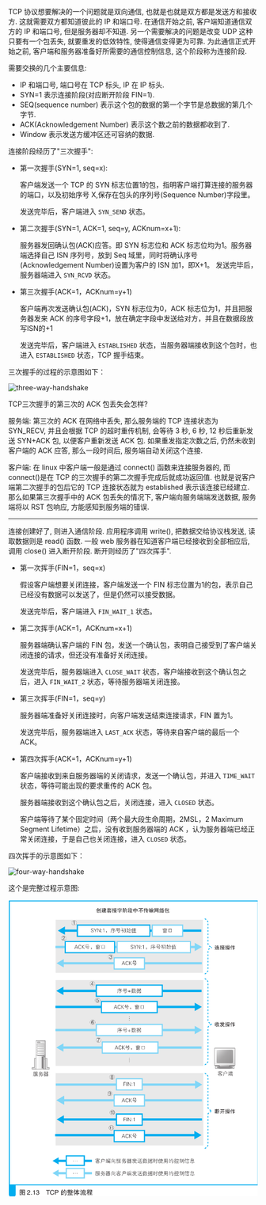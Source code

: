 TCP 协议想要解决的一个问题就是双向通信, 也就是也就是双方都是发送方和接收方. 这就需要双方都知道彼此的 IP 和端口号. 在通信开始之前, 客户端知道通信双方的 IP 和端口号, 但是服务器却不知道. 另一个需要解决的问题是改变 UDP 这种只要有一个包丢失, 就要重发的低效特性, 使得通信变得更为可靠. 为此通信正式开始之前, 客户端和服务器准备好所需要的通信控制信息, 这个阶段称为连接阶段.

需要交换的几个主要信息: 

- IP 和端口号, 端口号在 TCP 标头, IP 在 IP 标头.
- SYN=1 表示连接阶段(对应断开阶段 FIN=1).
- SEQ(sequence number) 表示这个包的数据的第一个字节是总数据的第几个字节. 
- ACK(Acknowledgement Number) 表示这个数之前的数据都收到了.
- Window 表示发送方缓冲区还可容纳的数据.

连接阶段经历了"三次握手":

* 第一次握手(SYN=1, seq=x):
    
   客户端发送一个 TCP 的 SYN 标志位置1的包，指明客户端打算连接的服务器的端口，以及初始序号 X,保存在包头的序列号(Sequence Number)字段里。

   发送完毕后，客户端进入 `SYN_SEND` 状态。
   
* 第二次握手(SYN=1, ACK=1, seq=y, ACKnum=x+1):
    
   服务器发回确认包(ACK)应答。即 SYN 标志位和 ACK 标志位均为1。服务器端选择自己 ISN 序列号，放到 Seq 域里，同时将确认序号(Acknowledgement   Number)设置为客户的 ISN 加1，即X+1。 
   发送完毕后，服务器端进入 `SYN_RCVD` 状态。

* 第三次握手(ACK=1，ACKnum=y+1)
   
   客户端再次发送确认包(ACK)，SYN 标志位为0，ACK 标志位为1，并且把服务器发来 ACK 的序号字段+1，放在确定字段中发送给对方，并且在数据段放写ISN的+1
   
   发送完毕后，客户端进入 `ESTABLISHED` 状态，当服务器端接收到这个包时，也进入 `ESTABLISHED` 状态，TCP 握手结束。
   
三次握手的过程的示意图如下：

![three-way-handshake](https://raw.githubusercontent.com/HIT-Alibaba/interview/master/img/tcp-connection-made-three-way-handshake.png)

TCP三次握手的第三次的 ACK 包丢失会怎样?

服务端: 第三次的 ACK 在网络中丢失, 那么服务端的 TCP 连接状态为 SYN_RECV, 并且会根据 TCP 的超时重传机制, 会等待 3 秒, 6 秒, 12 秒后重新发送 SYN+ACK 包, 以便客户重新发送 ACK 包. 如果重发指定次数之后, 仍然未收到客户端的 ACK 应答, 那么一段时间后, 服务端自动关闭这个连接.

客户端: 在 linux 中客户端一般是通过 connect() 函数来连接服务器的, 而 connect()是在 TCP 的三次握手的第二次握手完成后就成功返回值. 也就是说客户端第二次握手的包后它的 TCP 连接状态就为 established 表示该连接已经建立. 那么如果第三次握手中的 ACK 包丢失的情况下, 客户端向服务端端发送数据, 服务端将以 RST 包响应, 方能感知到服务端的错误.

-------

连接创建好了, 则进入通信阶段. 应用程序调用 write(), 把数据交给协议栈发送, 读取数据则是 read() 函数. 一般 web 服务器在知道客户端已经接收到全部相应后, 调用 close() 进入断开阶段. 断开则经历了"四次挥手". 

* 第一次挥手(FIN=1，seq=x)
   
   假设客户端想要关闭连接，客户端发送一个 FIN 标志位置为1的包，表示自己已经没有数据可以发送了，但是仍然可以接受数据。
   
   发送完毕后，客户端进入 `FIN_WAIT_1` 状态。
   
* 第二次挥手(ACK=1，ACKnum=x+1)
    
   服务器端确认客户端的 FIN 包，发送一个确认包，表明自己接受到了客户端关闭连接的请求，但还没有准备好关闭连接。
   
   发送完毕后，服务器端进入 `CLOSE_WAIT` 状态，客户端接收到这个确认包之后，进入 `FIN_WAIT_2` 状态，等待服务器端关闭连接。
   
* 第三次挥手(FIN=1，seq=y)

   服务器端准备好关闭连接时，向客户端发送结束连接请求，FIN 置为1。
   
   发送完毕后，服务器端进入 `LAST_ACK` 状态，等待来自客户端的最后一个ACK。
   
* 第四次挥手(ACK=1，ACKnum=y+1)
    
   客户端接收到来自服务器端的关闭请求，发送一个确认包，并进入 `TIME_WAIT `状态，等待可能出现的要求重传的 ACK 包。
   
   服务器端接收到这个确认包之后，关闭连接，进入 `CLOSED` 状态。
   
   客户端等待了某个固定时间（两个最大段生命周期，2MSL，2 Maximum Segment Lifetime）之后，没有收到服务器端的 ACK ，认为服务器端已经正常关闭连接，于是自己也关闭连接，进入 `CLOSED` 状态。
        
四次挥手的示意图如下：

![four-way-handshake](https://raw.githubusercontent.com/HIT-Alibaba/interview/master/img/tcp-connection-closed-four-way-handshake.png)

这个是完整过程示意图:

<center>
  <img src='./TCP.png' >
</center>
